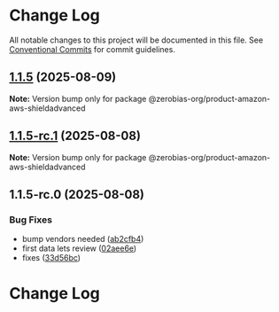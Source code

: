 # Change Log

All notable changes to this project will be documented in this file.
See [Conventional Commits](https://conventionalcommits.org) for commit guidelines.

## [1.1.5](https://github.com/zerobias-org/product/compare/@zerobias-org/product-amazon-aws-shieldadvanced@1.1.5-rc.1...@zerobias-org/product-amazon-aws-shieldadvanced@1.1.5) (2025-08-09)

**Note:** Version bump only for package @zerobias-org/product-amazon-aws-shieldadvanced





## [1.1.5-rc.1](https://github.com/zerobias-org/product/compare/@zerobias-org/product-amazon-aws-shieldadvanced@1.1.5-rc.0...@zerobias-org/product-amazon-aws-shieldadvanced@1.1.5-rc.1) (2025-08-08)

**Note:** Version bump only for package @zerobias-org/product-amazon-aws-shieldadvanced





## 1.1.5-rc.0 (2025-08-08)


### Bug Fixes

* bump vendors needed ([ab2cfb4](https://github.com/zerobias-org/product/commit/ab2cfb4a9cf2e3008e08b068f98011fec096c932))
* first data lets review ([02aee6e](https://github.com/zerobias-org/product/commit/02aee6e8c4f11675de7c63a00f4c8254a67a4dd7))
* fixes ([33d56bc](https://github.com/zerobias-org/product/commit/33d56bcaedf3fa5e3939a33c0fb57eda53539d05))





# Change Log
